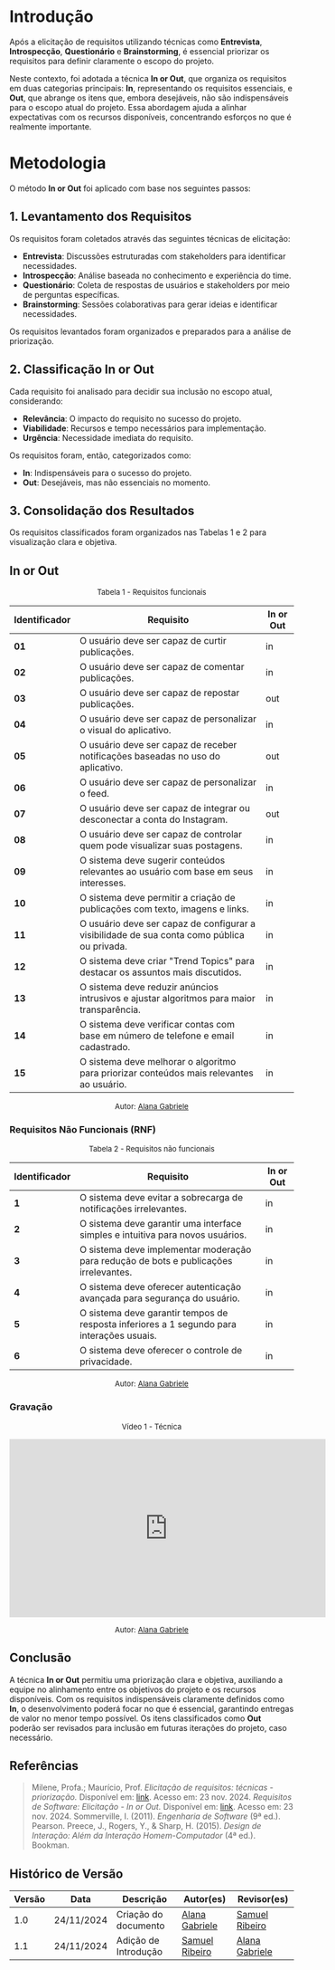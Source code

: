 # Introdução

Após a elicitação de requisitos utilizando técnicas como **Entrevista**, **Introspecção**, **Questionário** e **Brainstorming**, é essencial priorizar os requisitos para definir claramente o escopo do projeto.

Neste contexto, foi adotada a técnica **In or Out**, que organiza os requisitos em duas categorias principais: **In**, representando os requisitos essenciais, e **Out**, que abrange os itens que, embora desejáveis, não são indispensáveis para o escopo atual do projeto. Essa abordagem ajuda a alinhar expectativas com os recursos disponíveis, concentrando esforços no que é realmente importante.

# Metodologia

O método **In or Out** foi aplicado com base nos seguintes passos:

## 1. Levantamento dos Requisitos

Os requisitos foram coletados através das seguintes técnicas de elicitação:

- **Entrevista**: Discussões estruturadas com stakeholders para identificar necessidades.
- **Introspecção**: Análise baseada no conhecimento e experiência do time.
- **Questionário**: Coleta de respostas de usuários e stakeholders por meio de perguntas específicas.
- **Brainstorming**: Sessões colaborativas para gerar ideias e identificar necessidades.

Os requisitos levantados foram organizados e preparados para a análise de priorização.

## 2. Classificação In or Out

Cada requisito foi analisado para decidir sua inclusão no escopo atual, considerando:

- **Relevância**: O impacto do requisito no sucesso do projeto.
- **Viabilidade**: Recursos e tempo necessários para implementação.
- **Urgência**: Necessidade imediata do requisito.

Os requisitos foram, então, categorizados como:

- **In**: Indispensáveis para o sucesso do projeto.
- **Out**: Desejáveis, mas não essenciais no momento.

## 3. Consolidação dos Resultados

Os requisitos classificados foram organizados nas Tabelas 1 e 2 para visualização clara e objetiva.

## In or Out

<font size="2"><p style="text-align: center">Tabela 1 - Requisitos funcionais </p></font>

| **Identificador** | **Requisito**                                                                               | **In or Out** |
| ----------------- | ------------------------------------------------------------------------------------------- | ------------- |
| **01**            | O usuário deve ser capaz de curtir publicações.                                             | in            |
| **02**            | O usuário deve ser capaz de comentar publicações.                                           | in            |
| **03**            | O usuário deve ser capaz de repostar publicações.                                           | out           |
| **04**            | O usuário deve ser capaz de personalizar o visual do aplicativo.                            | in            |
| **05**            | O usuário deve ser capaz de receber notificações baseadas no uso do aplicativo.             | out           |
| **06**            | O usuário deve ser capaz de personalizar o feed.                                            | in            |
| **07**            | O usuário deve ser capaz de integrar ou desconectar a conta do Instagram.                   | out           |
| **08**            | O usuário deve ser capaz de controlar quem pode visualizar suas postagens.                  | in            |
| **09**            | O sistema deve sugerir conteúdos relevantes ao usuário com base em seus interesses.         | in            |
| **10**            | O sistema deve permitir a criação de publicações com texto, imagens e links.                | in            |
| **11**            | O usuário deve ser capaz de configurar a visibilidade de sua conta como pública ou privada. | in            |
| **12**            | O sistema deve criar "Trend Topics" para destacar os assuntos mais discutidos.              | in            |
| **13**            | O sistema deve reduzir anúncios intrusivos e ajustar algoritmos para maior transparência.   | in            |
| **14**            | O sistema deve verificar contas com base em número de telefone e email cadastrado.          | in            |
| **15**            | O sistema deve melhorar o algoritmo para priorizar conteúdos mais relevantes ao usuário.    | in            |

<font size="2"><p style="text-align: center; font-size: 14px;">
Autor: <a href="https://github.com/alanagabriele" target="_blank">Alana Gabriele </a></font>

### Requisitos Não Funcionais (RNF)

<font size="2"><p style="text-align: center">Tabela 2 - Requisitos não funcionais </p></font>

| **Identificador** | **Requisito**                                                                             | **In or Out** |
| ----------------- | ----------------------------------------------------------------------------------------- | ------------- |
| **1**             | O sistema deve evitar a sobrecarga de notificações irrelevantes.                          | in            |
| **2**             | O sistema deve garantir uma interface simples e intuitiva para novos usuários.            | in            |
| **3**             | O sistema deve implementar moderação para redução de bots e publicações irrelevantes.     | in            |
| **4**             | O sistema deve oferecer autenticação avançada para segurança do usuário.                  | in            |
| **5**             | O sistema deve garantir tempos de resposta inferiores a 1 segundo para interações usuais. | in            |
| **6**             | O sistema deve oferecer o controle de privacidade.                                        | in            |

<font size="2"><p style="text-align: center; font-size: 14px;">
Autor: <a href="https://github.com/alanagabriele" target="_blank">Alana Gabriele </a></font>

### Gravação

<font size="2"><p style="text-align: center">Vídeo 1 - Técnica </p></font>

<iframe width="560" height="315" src="https://www.youtube.com/embed/pTi0p7XrYQs?si=gmhDAIAwduneENdt" title="YouTube video player" frameborder="0" allow="accelerometer; autoplay; clipboard-write; encrypted-media; gyroscope; picture-in-picture; web-share" referrerpolicy="strict-origin-when-cross-origin" allowfullscreen></iframe>

<font size="2"><p style="text-align: center; font-size: 14px;">
Autor: <a href="https://github.com/alanagabriele" target="_blank">Alana Gabriele </a>
</font>

## Conclusão

A técnica **In or Out** permitiu uma priorização clara e objetiva, auxiliando a equipe no alinhamento entre os objetivos do projeto e os recursos disponíveis. Com os requisitos indispensáveis claramente definidos como **In**, o desenvolvimento poderá focar no que é essencial, garantindo entregas de valor no menor tempo possível. Os itens classificados como **Out** poderão ser revisados para inclusão em futuras iterações do projeto, caso necessário.

## Referências

> Milene, Profa.; Maurício, Prof. _Elicitação de requisitos: técnicas - priorização._ Disponível em: [link](https://aprender3.unb.br/pluginfile.php/2972449/mod_resource/content/2/Requisitos%20-%20Aula%2007.pdf). Acesso em: 23 nov. 2024.
> _Requisitos de Software: Elicitação - In or Out._ Disponível em: [link](https://requisitos-de-software.github.io/2023.1-VLC/#/elicitacao/in_or_out). Acesso em: 23 nov. 2024.
> Sommerville, I. (2011). _Engenharia de Software_ (9ª ed.). Pearson.
> Preece, J., Rogers, Y., & Sharp, H. (2015). _Design de Interação: Além da Interação Homem-Computador_ (4ª ed.). Bookman.

## Histórico de Versão

| **Versão** | **Data**   | **Descrição**        | **Autor(es)**                                      | **Revisor(es)**                                    |
| ---------- | ---------- | -------------------- | -------------------------------------------------- | -------------------------------------------------- |
| 1.0        | 24/11/2024 | Criação do documento | [Alana Gabriele](https://github.com/alanagabriele) | [Samuel Ribeiro](https://github.com/SamuelRicosta) |
| 1.1        | 24/11/2024 | Adição de Introdução | [Samuel Ribeiro](https://github.com/SamuelRicosta) | [Alana Gabriele](https://github.com/alanagabriele) |
